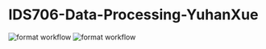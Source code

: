 # IDS706-Data-Processing-YuhanXue

![format workflow](https://github.com/nogibjj/IDS706-Data-Processing-YuhanXue/actions/workflows/py_cicd.yml/badge.svg)
![format workflow](https://github.com/nogibjj/IDS706-Data-Processing-YuhanXue/actions/workflows/rs_cicd.yml/badge.svg)




